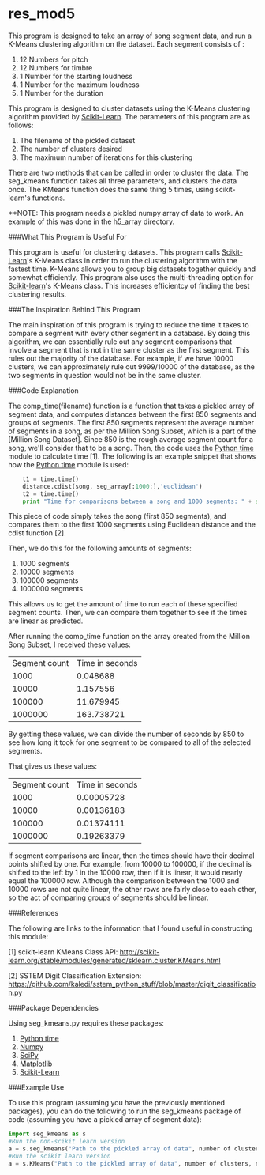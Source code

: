 # res_mod5

This program is designed to take an array of song segment data, and run a K-Means clustering algorithm on the dataset.  Each segment consists of :

1. 12 Numbers for pitch
2. 12 Numbers for timbre
3. 1 Number for the starting loudness
4. 1 Number for the maximum loudness
5. 1 Number for the duration

This program is designed to cluster datasets using the K-Means clustering algorithm provided by [Scikit-Learn].  The parameters of this program are as follows:

1. The filename of the pickled dataset
2. The number of clusters desired
3. The maximum number of iterations for this clustering

There are two methods that can be called in order to cluster the data.  The seg_kmeans function takes all three parameters, and clusters the data once.  The KMeans function does the same thing 5 times, using scikit-learn's functions.

**NOTE: This program needs a pickled numpy array of data to work.  An example of this was done in the h5_array directory.

###What This Program is Useful For

This program is useful for clustering datasets.  This program calls [Scikit-Learn]'s K-Means class in order to run the clustering algorithm with the fastest time.  K-Means allows you to group big datasets together quickly and somewhat efficiently.  This program also uses the multi-threading option for [Scikit-learn]'s K-Means class.  This increases efficientcy of finding the best clustering results.

###The Inspiration Behind This Program

The main inspiration of this program is trying to reduce the time it takes to compare a segment with every other segment in a database.  By doing this algorithm, we can essentially rule out any segment comparisons that involve a segment that is not in the same cluster as the first segment.  This rules out the majority of the database.  For example, if we have 10000 clusters, we can approximately rule out 9999/10000 of the database, as the two segments in question would not be in the same cluster.

###Code Explanation

The comp_time(filename) function is a function that takes a pickled array of segment data, and computes distances between
the first 850 segments and groups of segments.  The first 850 segments represent the average number of segments in a song, as
per the Million Song Subset, which is a part of the [Million Song Dataset].  Since 850 is the rough average segment count
for a song, we'll consider that to be a song.  Then, the code uses the [Python time] module to calculate time [1].
The following is an example snippet that shows how the [Python time] module is used:

```python
    t1 = time.time()
    distance.cdist(song, seg_array[:1000:],'euclidean')
    t2 = time.time()
    print "Time for comparisons between a song and 1000 segments: " + str(t2-t1)
```

This piece of code simply takes the song (first 850 segments), and compares them to the first 1000 segments using
Euclidean distance and the cdist function [2].  

Then, we do this for the following amounts of segments:
1. 1000 segments
2. 10000 segments
3. 100000 segments
4. 1000000 segments

This allows us to get the amount of time to run each of these specified segment counts.  Then, we can compare them together
to see if the times are linear as predicted.

After running the comp_time function on the array created from the Million Song Subset, I received these values:
<table><tr><td>
Segment count</td><td>Time in seconds</td></tr>
<tr><td>1000</td><td>0.048688</td></tr>
<tr><td>10000</td><td>1.157556</td></tr>
<tr><td>100000</td><td>11.679945</td></tr>
<tr><td>1000000</td><td>163.738721</td></tr></table>

By getting these values, we can divide the number of seconds by 850 to see how long it took for one segment to be compared to
all of the selected segments.

That gives us these values:

<table><tr><td>
Segment count</td><td>Time in seconds</td></tr>
<tr><td>1000</td><td>0.00005728</td></tr>
<tr><td>10000</td><td>0.00136183</td></tr>
<tr><td>100000</td><td>0.01374111</td></tr>
<tr><td>1000000</td><td>0.19263379</td></tr></table>

If segment comparisons are linear, then the times should have their decimal points shifted by one. For example, from 10000 to
100000, if the decimal is shifted to the left by 1 in the 10000 row, then if it is linear, it would nearly equal the 100000
row.  Although the comparison between the 1000 and 10000 rows are not quite linear, the other rows are fairly close to each
other, so the act of comparing groups of segments should be linear.


###References

The following are links to the information that I found useful in constructing this module:

[1] scikit-learn KMeans Class API: http://scikit-learn.org/stable/modules/generated/sklearn.cluster.KMeans.html

[2] SSTEM Digit Classification Extension: https://github.com/kaledj/sstem_python_stuff/blob/master/digit_classification.py

###Package Dependencies

Using seg_kmeans.py requires these packages:

1. [Python time]
2. [Numpy]
3. [SciPy]
4. [Matplotlib]
5. [Scikit-Learn]

###Example Use

To use this program (assuming you have the previously mentioned packages), you can do
the following to run the seg_kmeans package of code (assuming you have a pickled array of segment data):

```python
import seg_kmeans as s
#Run the non-scikit learn version
a = s.seg_kmeans("Path to the pickled array of data", number of clusters, number of iterations)
#Run the scikit learn version
a = s.KMeans("Path to the pickled array of data", number of clusters, number of iterations)
```

[Numpy]: https://pypi.python.org/pypi/numpy#downloads

[Matplotlib]: http://matplotlib.org/index.html

[Python time]: https://docs.python.org/2/library/time.html

[SciPy]: http://www.scipy.org/

[Scikit-Learn]: http://scikit-learn.org/stable/
